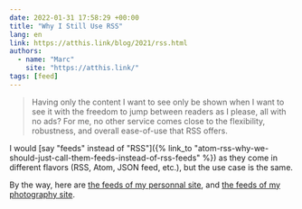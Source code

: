 ```yaml
---
date: 2022-01-31 17:58:29 +00:00
title: "Why I Still Use RSS"
lang: en
link: https://atthis.link/blog/2021/rss.html
authors:
  - name: "Marc"
    site: "https://atthis.link/"
tags: [feed]
---
```


> Having only the content I want to see only be shown when I want to see it with the freedom to jump between readers as I please, all with no ads? For me, no other service comes close to the flexibility, robustness, and overall ease-of-use that RSS offers.

I would [say "feeds" instead of "RSS"]({% link_to "atom-rss-why-we-should-just-call-them-feeds-instead-of-rss-feeds" %}) as they come in different flavors (RSS, Atom, JSON feed, etc.), but the use case is the same.

By the way, here are [the feeds of my personnal site](/feeds/), and [the feeds of my photography site](https://nicolas-hoizey.photo/feeds/).
